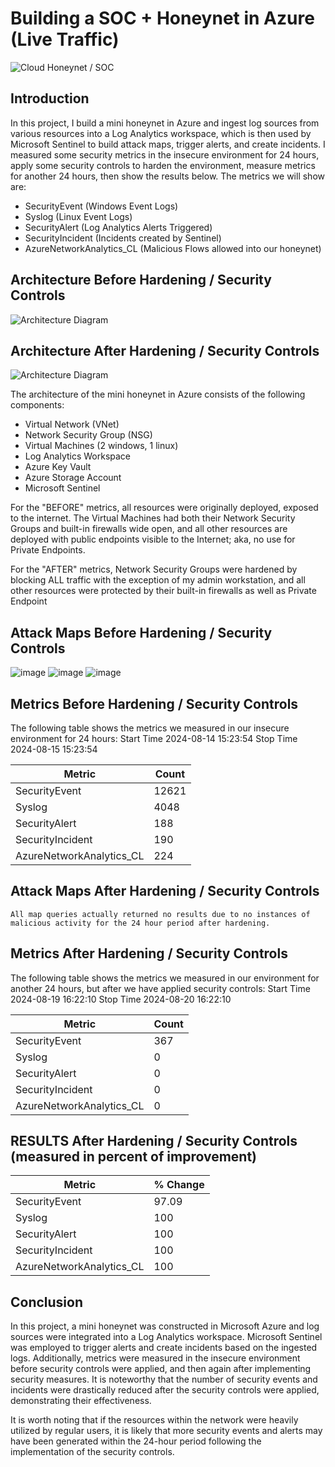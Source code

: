 # Building a SOC + Honeynet in Azure (Live Traffic)
![Cloud Honeynet / SOC](https://i.imgur.com/ZWxe03e.jpg)

## Introduction

In this project, I build a mini honeynet in Azure and ingest log sources from various resources into a Log Analytics workspace, which is then used by Microsoft Sentinel to build attack maps, trigger alerts, and create incidents. I measured some security metrics in the insecure environment for 24 hours, apply some security controls to harden the environment, measure metrics for another 24 hours, then show the results below. The metrics we will show are:

- SecurityEvent (Windows Event Logs)
- Syslog (Linux Event Logs)
- SecurityAlert (Log Analytics Alerts Triggered)
- SecurityIncident (Incidents created by Sentinel)
- AzureNetworkAnalytics_CL (Malicious Flows allowed into our honeynet)

## Architecture Before Hardening / Security Controls
![Architecture Diagram](https://i.imgur.com/aBDwnKb.jpg)

## Architecture After Hardening / Security Controls
![Architecture Diagram](https://i.imgur.com/YQNa9Pp.jpg)

The architecture of the mini honeynet in Azure consists of the following components:

- Virtual Network (VNet)
- Network Security Group (NSG)
- Virtual Machines (2 windows, 1 linux)
- Log Analytics Workspace
- Azure Key Vault
- Azure Storage Account
- Microsoft Sentinel

For the "BEFORE" metrics, all resources were originally deployed, exposed to the internet. The Virtual Machines had both their Network Security Groups and built-in firewalls wide open, and all other resources are deployed with public endpoints visible to the Internet; aka, no use for Private Endpoints.

For the "AFTER" metrics, Network Security Groups were hardened by blocking ALL traffic with the exception of my admin workstation, and all other resources were protected by their built-in firewalls as well as Private Endpoint

## Attack Maps Before Hardening / Security Controls

![image](https://github.com/user-attachments/assets/b5f32300-d6dd-496b-ab4a-38b1b5e69380)
![image](https://github.com/user-attachments/assets/058960da-f3ab-4ab0-a071-e4b2c34e1185)
![image](https://github.com/user-attachments/assets/a785c24b-98be-4954-a734-c001a81a82bf)

## Metrics Before Hardening / Security Controls

The following table shows the metrics we measured in our insecure environment for 24 hours:
Start Time 2024-08-14 15:23:54
Stop Time 2024-08-15 15:23:54

| Metric                   | Count
| ------------------------ | -----
| SecurityEvent            | 12621
| Syslog                   | 4048
| SecurityAlert            | 188
| SecurityIncident         | 190
| AzureNetworkAnalytics_CL | 224

## Attack Maps After Hardening / Security Controls

```All map queries actually returned no results due to no instances of malicious activity for the 24 hour period after hardening.```

## Metrics After Hardening / Security Controls

The following table shows the metrics we measured in our environment for another 24 hours, but after we have applied security controls:
Start Time 2024-08-19 16:22:10
Stop Time	2024-08-20 16:22:10

| Metric                   | Count
| ------------------------ | -----
| SecurityEvent            | 367
| Syslog                   | 0
| SecurityAlert            | 0
| SecurityIncident         | 0
| AzureNetworkAnalytics_CL | 0

## RESULTS After Hardening / Security Controls (measured in percent of improvement)

| Metric                   | % Change
| ------------------------ | -----
| SecurityEvent            | 97.09
| Syslog                   | 100
| SecurityAlert            | 100
| SecurityIncident         | 100
| AzureNetworkAnalytics_CL | 100

## Conclusion

In this project, a mini honeynet was constructed in Microsoft Azure and log sources were integrated into a Log Analytics workspace. Microsoft Sentinel was employed to trigger alerts and create incidents based on the ingested logs. Additionally, metrics were measured in the insecure environment before security controls were applied, and then again after implementing security measures. It is noteworthy that the number of security events and incidents were drastically reduced after the security controls were applied, demonstrating their effectiveness.

It is worth noting that if the resources within the network were heavily utilized by regular users, it is likely that more security events and alerts may have been generated within the 24-hour period following the implementation of the security controls.
